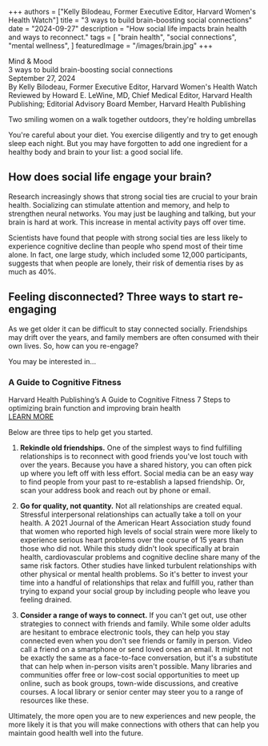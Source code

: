 +++
authors = ["Kelly Bilodeau, Former Executive Editor, Harvard Women's Health Watch"]
title = "3 ways to build brain-boosting social connections"
date = "2024-09-27"
description = "How social life impacts brain health and ways to reconnect."
tags = [
    "brain health",
    "social connections",
    "mental wellness",
]
featuredImage = "/images/brain.jpg"
+++

Mind & Mood  
3 ways to build brain-boosting social connections  
September 27, 2024  
By Kelly Bilodeau, Former Executive Editor, Harvard Women's Health Watch  
Reviewed by Howard E. LeWine, MD, Chief Medical Editor, Harvard Health Publishing; Editorial Advisory Board Member, Harvard Health Publishing  

Two smiling women on a walk together outdoors, they're holding umbrellas  

You're careful about your diet. You exercise diligently and try to get enough sleep each night. But you may have forgotten to add one ingredient for a healthy body and brain to your list: a good social life.

## How does social life engage your brain?

Research increasingly shows that strong social ties are crucial to your brain health. Socializing can stimulate attention and memory, and help to strengthen neural networks. You may just be laughing and talking, but your brain is hard at work. This increase in mental activity pays off over time.

Scientists have found that people with strong social ties are less likely to experience cognitive decline than people who spend most of their time alone. In fact, one large study, which included some 12,000 participants, suggests that when people are lonely, their risk of dementia rises by as much as 40%.

## Feeling disconnected? Three ways to start re-engaging

As we get older it can be difficult to stay connected socially. Friendships may drift over the years, and family members are often consumed with their own lives. So, how can you re-engage?

You may be interested in...

### A Guide to Cognitive Fitness

Harvard Health Publishing’s A Guide to Cognitive Fitness 7 Steps to optimizing brain function and improving brain health  
[LEARN MORE](https://www.health.harvard.edu/mind-and-mood/a-guide-to-cognitive-fitness)

Below are three tips to help get you started.

1. **Rekindle old friendships.** One of the simplest ways to find fulfilling relationships is to reconnect with good friends you've lost touch with over the years. Because you have a shared history, you can often pick up where you left off with less effort. Social media can be an easy way to find people from your past to re-establish a lapsed friendship. Or, scan your address book and reach out by phone or email.

2. **Go for quality, not quantity.** Not all relationships are created equal. Stressful interpersonal relationships can actually take a toll on your health. A 2021 Journal of the American Heart Association study found that women who reported high levels of social strain were more likely to experience serious heart problems over the course of 15 years than those who did not. While this study didn't look specifically at brain health, cardiovascular problems and cognitive decline share many of the same risk factors. Other studies have linked turbulent relationships with other physical or mental health problems. So it's better to invest your time into a handful of relationships that relax and fulfill you, rather than trying to expand your social group by including people who leave you feeling drained.

3. **Consider a range of ways to connect.** If you can't get out, use other strategies to connect with friends and family. While some older adults are hesitant to embrace electronic tools, they can help you stay connected even when you don't see friends or family in person. Video call a friend on a smartphone or send loved ones an email. It might not be exactly the same as a face-to-face conversation, but it's a substitute that can help when in-person visits aren't possible. Many libraries and communities offer free or low-cost social opportunities to meet up online, such as book groups, town-wide discussions, and creative courses. A local library or senior center may steer you to a range of resources like these.

Ultimately, the more open you are to new experiences and new people, the more likely it is that you will make connections with others that can help you maintain good health well into the future.
